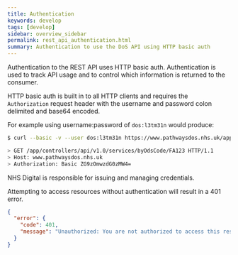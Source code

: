 ```yaml
---
title: Authentication
keywords: develop
tags: [develop]
sidebar: overview_sidebar
permalink: rest_api_authentication.html
summary: Authentication to use the DoS API using HTTP basic auth
---
```


Authentication to the REST API uses HTTP basic auth. Authentication is used to track API usage and to control which information is returned to the consumer.

HTTP basic auth is built in to all HTTP clients and requires the `Authorization` request header with the username and password colon delimited and base64 encoded.

For example using username:password of `dos:l3tm31n` would produce:

```sh
$ curl --basic -v --user dos:l3tm31n https://www.pathwaysdos.nhs.uk/app/controllers/api/v1.0/services/byOdsCode/FA123

> GET /app/controllers/api/v1.0/services/byOdsCode/FA123 HTTP/1.1
> Host: www.pathwaysdos.nhs.uk
> Authorization: Basic ZG9zOmwzdG0zMW4=
```

NHS Digital is responsible for issuing and managing credentials.

Attempting to access resources without authentication will result in a 401 error.

```json
{
  "error": {
    "code": 401,
    "message": "Unauthorized: You are not authorized to access this resource."
  }
}
```
